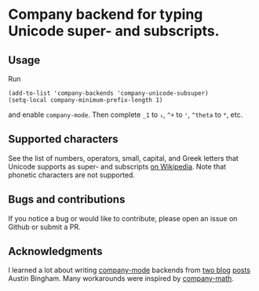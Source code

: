 # Company backend for typing Unicode super- and subscripts.

## Usage

Run
```emacs-lisp
(add-to-list 'company-backends 'company-unicode-subsuper)
(setq-local company-minimum-prefix-length 1)
```
and enable `company-mode`. Then complete `_1` to `₁`, `^+` to `⁺`, `^theta` to `ᶿ`, etc.

## Supported characters

See the list of numbers, operators, small, capital, and Greek letters that Unicode supports as super- and subscripts [on Wikipedia](https://en.wikipedia.org/wiki/Unicode_subscripts_and_superscripts). Note that phonetic characters are not supported.

## Bugs and contributions

If you notice a bug or would like to contribute, please open an issue on Github or submit a PR.

## Acknowledgments

I learned a lot about writing [company-mode](http://company-mode.github.io/) backends from [two blog](http://sixty-north.com/blog/writing-the-simplest-emacs-company-mode-backend) [posts](http://sixty-north.com/blog/a-more-full-featured-company-mode-backend) Austin Bingham. Many workarounds were inspired by [company-math](https://github.com/vspinu/company-math).
